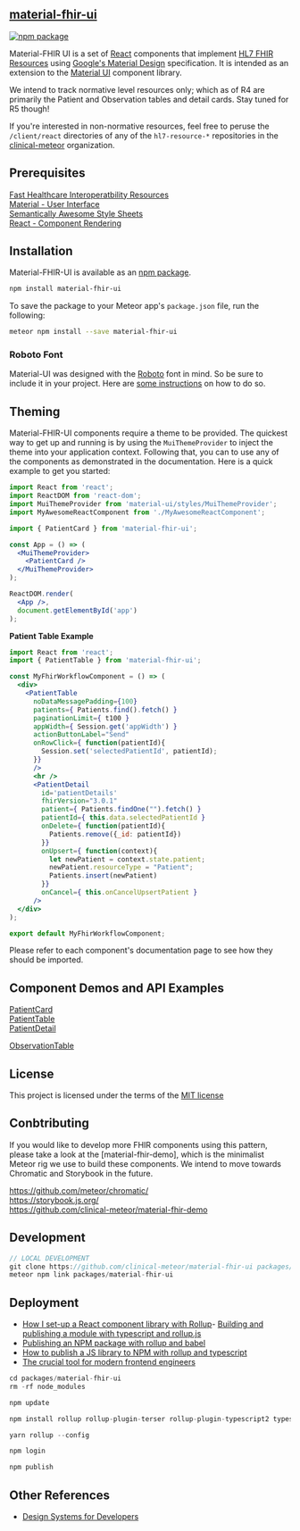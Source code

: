 ## [material-fhir-ui](http://clinical.meteorapp.com)  
[![npm package](https://img.shields.io/npm/v/material-ui.svg?style=flat-square)](https://www.npmjs.org/package/material-ui)

Material-FHIR UI is a set of [React](http://facebook.github.io/react/) components that implement [HL7 FHIR Resources](https://www.hl7.org/fhir/resourcelist.html) using
[Google's Material Design](https://www.google.com/design/spec/material-design/introduction.html)
specification.  It is intended as an extension to the [Material UI](http://www.material-ui.com/) component library.  

We intend to track normative level resources only; which as of R4 are primarily the Patient and Observation tables and detail cards.  Stay tuned for R5 though!    

If you're interested in non-normative resources, feel free to peruse the `/client/react` directories of any of the `hl7-resource-*` repositories in the [clinical-meteor](https://github.com/clinical-meteor) organization.  


## Prerequisites

[Fast Healthcare Interoperatbility Resources](https://www.hl7.org/fhir/resourcelist.html)  
[Material - User Interface](http://material-ui.com/#/get-started/prerequisites)  
[Semantically Awesome Style Sheets](http://sass-lang.com/)  
[React - Component Rendering](http://facebook.github.io/react/)  

## Installation

Material-FHIR-UI is available as an [npm package](https://www.npmjs.org/package/material-ui).

```sh
npm install material-fhir-ui
```

To save the package to your Meteor app's `package.json` file, run the following:
```sh
meteor npm install --save material-fhir-ui
```


### Roboto Font

Material-UI was designed with the [Roboto](http://www.google.com/fonts/specimen/Roboto)
font in mind. So be sure to include it in your project. Here are
[some instructions](http://www.google.com/fonts#UsePlace:use/Collection:Roboto:400,300,500)
on how to do so.

<!-- ## FHIR API  

- [Patient](./api.Patient.md)   
- [Observation](./api.Observation.md)   -->

## Theming  

Material-FHIR-UI components require a theme to be provided. The quickest way to get up and running is by using the `MuiThemeProvider` to inject the theme into your application context. Following that, you can to use any of the components as demonstrated in the documentation. Here is a quick example to get you started:

```jsx
import React from 'react';
import ReactDOM from 'react-dom';
import MuiThemeProvider from 'material-ui/styles/MuiThemeProvider';
import MyAwesomeReactComponent from './MyAwesomeReactComponent';

import { PatientCard } from 'material-fhir-ui';

const App = () => (
  <MuiThemeProvider>
    <PatientCard />
  </MuiThemeProvider>
);

ReactDOM.render(
  <App />,
  document.getElementById('app')
);
```

**Patient Table Example**
```jsx
import React from 'react';
import { PatientTable } from 'material-fhir-ui';

const MyFhirWorkflowComponent = () => (
  <div>
    <PatientTable 
      noDataMessagePadding={100}
      patients={ Patients.find().fetch() }
      paginationLimit={ t100 }
      appWidth={ Session.get('appWidth') }
      actionButtonLabel="Send"
      onRowClick={ function(patientId){ 
        Session.set('selectedPatientId', patientId);
      }}
      />
      <hr />
      <PatientDetail 
        id='patientDetails' 
        fhirVersion="3.0.1"
        patient={ Patients.findOne("").fetch() }
        patientId={ this.data.selectedPatientId }
        onDelete={ function(patientId){
          Patients.remove({_id: patientId})
        }}
        onUpsert={ function(context){          
          let newPatient = context.state.patient;
          newPatient.resourceType = "Patient";
          Patients.insert(newPatient)      
        }}
        onCancel={ this.onCancelUpsertPatient } 
      />
  </div>
);

export default MyFhirWorkflowComponent;
```

Please refer to each component's documentation page to see how they should be imported.

## Component Demos and API Examples      

[PatientCard](https://codesandbox.io/s/material-ui-on-fhir-demo-e9vc0)     
[PatientTable](https://codesandbox.io/s/patienttable-ks1k8)    
[PatientDetail](https://codesandbox.io/s/patientdetail-q4r34)     

[ObservationTable](https://codesandbox.io/s/observationtable-tpi8v)     



## License
This project is licensed under the terms of the
[MIT license](https://github.com/callemall/material-ui/blob/master/LICENSE)

## Conbtributing  
If you would like to develop more FHIR components using this pattern, please take a look at the [material-fhir-demo], which is the minimalist Meteor rig we use to build these components.  We intend to move towards Chromatic and Storybook in the future.  

https://github.com/meteor/chromatic/  
https://storybook.js.org/  
https://github.com/clinical-meteor/material-fhir-demo  


## Development  

```js
// LOCAL DEVELOPMENT
git clone https://github.com/clinical-meteor/material-fhir-ui packages/material-fhir-ui
meteor npm link packages/material-fhir-ui
```

## Deployment

- [How I set-up a React component library with Rollup](https://medium.com/grandata-engineering/how-i-set-up-a-react-component-library-with-rollup-be6ccb700333)- [Building and publishing a module with typescript and rollup.js](https://hackernoon.com/building-and-publishing-a-module-with-typescript-and-rollup-js-faa778c85396)  
- [Publishing an NPM package with rollup and babel](https://www.grzegorowski.com/publishing-npm-package-with-rollup-babel-and/)  
- [How to publish a JS library to NPM with rollup and typescript](https://medium.com/@ali.dev/how-to-publish-a-js-library-to-npm-with-rollup-typescript-8b51ede8f562)     
- [The crucial tool for modern frontend engineers](https://blog.hichroma.com/the-crucial-tool-for-modern-frontend-engineers-fb849b06187a)    

```js
cd packages/material-fhir-ui
rm -rf node_modules

npm update

npm install rollup rollup-plugin-terser rollup-plugin-typescript2 typescript rollup-plugin-babel rollup-plugin-commonjs rollup-plugin-node-resolve rollup-plugin-replace rollup-plugin-progress @babel/core @babel/preset-env --only=dev 

yarn rollup --config

npm login

npm publish
```

## Other References

- [Design Systems for Developers](https://www.learnstorybook.com/design-systems-for-developers/?utm_source=discover-meteor&utm_medium=email&utm_campaign=launch)